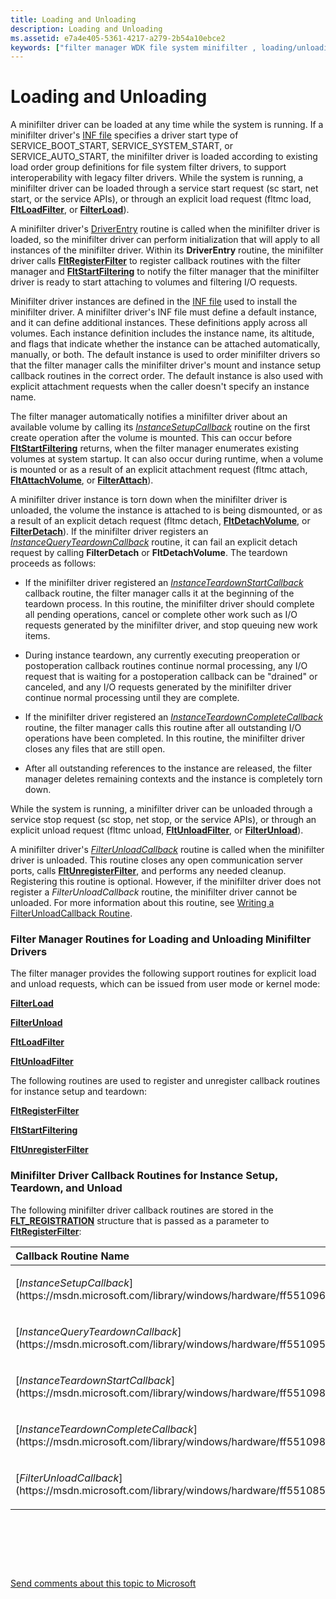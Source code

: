 ```yaml
---
title: Loading and Unloading
description: Loading and Unloading
ms.assetid: e7a4e405-5361-4217-a279-2b54a10ebce2
keywords: ["filter manager WDK file system minifilter , loading/unloading drivers", "minifilter drivers WDK , driver loading", "file system minifilter drivers WDK , driver loading", "driver loading WDK file system", "loading drivers WDK file system", "unloading drivers"]
---
```


# Loading and Unloading


A minifilter driver can be loaded at any time while the system is running. If a minifilter driver's [INF file](creating-an-inf-file-for-a-minifilter-driver.md) specifies a driver start type of SERVICE\_BOOT\_START, SERVICE\_SYSTEM\_START, or SERVICE\_AUTO\_START, the minifilter driver is loaded according to existing load order group definitions for file system filter drivers, to support interoperability with legacy filter drivers. While the system is running, a minifilter driver can be loaded through a service start request (sc start, net start, or the service APIs), or through an explicit load request (fltmc load, [**FltLoadFilter**](https://msdn.microsoft.com/library/windows/hardware/ff543366), or [**FilterLoad**](https://msdn.microsoft.com/library/windows/hardware/ff541504)).

A minifilter driver's [DriverEntry](writing-a-driverentry-routine-for-a-minifilter-driver.md) routine is called when the minifilter driver is loaded, so the minifilter driver can perform initialization that will apply to all instances of the minifilter driver. Within its **DriverEntry** routine, the minifilter driver calls [**FltRegisterFilter**](https://msdn.microsoft.com/library/windows/hardware/ff544305) to register callback routines with the filter manager and [**FltStartFiltering**](https://msdn.microsoft.com/library/windows/hardware/ff544569) to notify the filter manager that the minifilter driver is ready to start attaching to volumes and filtering I/O requests.

Minifilter driver instances are defined in the [INF file](creating-an-inf-file-for-a-minifilter-driver.md) used to install the minifilter driver. A minifilter driver's INF file must define a default instance, and it can define additional instances. These definitions apply across all volumes. Each instance definition includes the instance name, its altitude, and flags that indicate whether the instance can be attached automatically, manually, or both. The default instance is used to order minifilter drivers so that the filter manager calls the minifilter driver's mount and instance setup callback routines in the correct order. The default instance is also used with explicit attachment requests when the caller doesn't specify an instance name.

The filter manager automatically notifies a minifilter driver about an available volume by calling its [*InstanceSetupCallback*](https://msdn.microsoft.com/library/windows/hardware/ff551096) routine on the first create operation after the volume is mounted. This can occur before [**FltStartFiltering**](https://msdn.microsoft.com/library/windows/hardware/ff544569) returns, when the filter manager enumerates existing volumes at system startup. It can also occur during runtime, when a volume is mounted or as a result of an explicit attachment request (fltmc attach, [**FltAttachVolume**](https://msdn.microsoft.com/library/windows/hardware/ff541772), or [**FilterAttach**](https://msdn.microsoft.com/library/windows/hardware/ff540442)).

A minifilter driver instance is torn down when the minifilter driver is unloaded, the volume the instance is attached to is being dismounted, or as a result of an explicit detach request (fltmc detach, [**FltDetachVolume**](https://msdn.microsoft.com/library/windows/hardware/ff542041), or [**FilterDetach**](https://msdn.microsoft.com/library/windows/hardware/ff540475)). If the minifilter driver registers an [*InstanceQueryTeardownCallback*](https://msdn.microsoft.com/library/windows/hardware/ff551095) routine, it can fail an explicit detach request by calling **FilterDetach** or **FltDetachVolume**. The teardown proceeds as follows:

-   If the minifilter driver registered an [*InstanceTeardownStartCallback*](https://msdn.microsoft.com/library/windows/hardware/ff551098) callback routine, the filter manager calls it at the beginning of the teardown process. In this routine, the minifilter driver should complete all pending operations, cancel or complete other work such as I/O requests generated by the minifilter driver, and stop queuing new work items.

-   During instance teardown, any currently executing preoperation or postoperation callback routines continue normal processing, any I/O request that is waiting for a postoperation callback can be "drained" or canceled, and any I/O requests generated by the minifilter driver continue normal processing until they are complete.

-   If the minifilter driver registered an [*InstanceTeardownCompleteCallback*](https://msdn.microsoft.com/library/windows/hardware/ff551098) routine, the filter manager calls this routine after all outstanding I/O operations have been completed. In this routine, the minifilter driver closes any files that are still open.

-   After all outstanding references to the instance are released, the filter manager deletes remaining contexts and the instance is completely torn down.

While the system is running, a minifilter driver can be unloaded through a service stop request (sc stop, net stop, or the service APIs), or through an explicit unload request (fltmc unload, [**FltUnloadFilter**](https://msdn.microsoft.com/library/windows/hardware/ff544602), or [**FilterUnload**](https://msdn.microsoft.com/library/windows/hardware/ff541516)).

A minifilter driver's [*FilterUnloadCallback*](https://msdn.microsoft.com/library/windows/hardware/ff551085) routine is called when the minifilter driver is unloaded. This routine closes any open communication server ports, calls [**FltUnregisterFilter**](https://msdn.microsoft.com/library/windows/hardware/ff544606), and performs any needed cleanup. Registering this routine is optional. However, if the minifilter driver does not register a *FilterUnloadCallback* routine, the minifilter driver cannot be unloaded. For more information about this routine, see [Writing a FilterUnloadCallback Routine](writing-a-filterunloadcallback-routine.md).

### <span id="Filter_Manager_Routines_for_Loading_and_Unloading_Minifilter_Drivers"></span><span id="filter_manager_routines_for_loading_and_unloading_minifilter_drivers"></span><span id="FILTER_MANAGER_ROUTINES_FOR_LOADING_AND_UNLOADING_MINIFILTER_DRIVERS"></span>Filter Manager Routines for Loading and Unloading Minifilter Drivers

The filter manager provides the following support routines for explicit load and unload requests, which can be issued from user mode or kernel mode:

[**FilterLoad**](https://msdn.microsoft.com/library/windows/hardware/ff541504)

[**FilterUnload**](https://msdn.microsoft.com/library/windows/hardware/ff541516)

[**FltLoadFilter**](https://msdn.microsoft.com/library/windows/hardware/ff543366)

[**FltUnloadFilter**](https://msdn.microsoft.com/library/windows/hardware/ff544602)

The following routines are used to register and unregister callback routines for instance setup and teardown:

[**FltRegisterFilter**](https://msdn.microsoft.com/library/windows/hardware/ff544305)

[**FltStartFiltering**](https://msdn.microsoft.com/library/windows/hardware/ff544569)

[**FltUnregisterFilter**](https://msdn.microsoft.com/library/windows/hardware/ff544606)

### <span id="Minifilter_Driver_Callback_Routines_for_Instance_Setup__Teardown__and_Unload"></span><span id="minifilter_driver_callback_routines_for_instance_setup__teardown__and_unload"></span><span id="MINIFILTER_DRIVER_CALLBACK_ROUTINES_FOR_INSTANCE_SETUP__TEARDOWN__AND_UNLOAD"></span>Minifilter Driver Callback Routines for Instance Setup, Teardown, and Unload

The following minifilter driver callback routines are stored in the [**FLT\_REGISTRATION**](https://msdn.microsoft.com/library/windows/hardware/ff544811) structure that is passed as a parameter to [**FltRegisterFilter**](https://msdn.microsoft.com/library/windows/hardware/ff544305):

<table>
<colgroup>
<col width="50%" />
<col width="50%" />
</colgroup>
<thead>
<tr class="header">
<th align="left">Callback Routine Name</th>
<th align="left">Callback Routine Type</th>
</tr>
</thead>
<tbody>
<tr class="odd">
<td align="left"><p>[<em>InstanceSetupCallback</em>](https://msdn.microsoft.com/library/windows/hardware/ff551096)</p></td>
<td align="left"><p>[<strong>PFLT_INSTANCE_SETUP_CALLBACK</strong>](https://msdn.microsoft.com/library/windows/hardware/ff551096)</p></td>
</tr>
<tr class="even">
<td align="left"><p>[<em>InstanceQueryTeardownCallback</em>](https://msdn.microsoft.com/library/windows/hardware/ff551095)</p></td>
<td align="left"><p>[<strong>PFLT_INSTANCE_QUERY_TEARDOWN_CALLBACK</strong>](https://msdn.microsoft.com/library/windows/hardware/ff551095)</p></td>
</tr>
<tr class="odd">
<td align="left"><p>[<em>InstanceTeardownStartCallback</em>](https://msdn.microsoft.com/library/windows/hardware/ff551098)</p></td>
<td align="left"><p>[<strong>PFLT_INSTANCE_TEARDOWN_CALLBACK</strong>](https://msdn.microsoft.com/library/windows/hardware/ff551098)</p></td>
</tr>
<tr class="even">
<td align="left"><p>[<em>InstanceTeardownCompleteCallback</em>](https://msdn.microsoft.com/library/windows/hardware/ff551098)</p></td>
<td align="left"><p>[<strong>PFLT_INSTANCE_TEARDOWN_CALLBACK</strong>](https://msdn.microsoft.com/library/windows/hardware/ff551098)</p></td>
</tr>
<tr class="odd">
<td align="left"><p>[<em>FilterUnloadCallback</em>](https://msdn.microsoft.com/library/windows/hardware/ff551085)</p></td>
<td align="left"><p>[<strong>PFLT_FILTER_UNLOAD_CALLBACK</strong>](https://msdn.microsoft.com/library/windows/hardware/ff551085)</p></td>
</tr>
</tbody>
</table>

 

 

 

[Send comments about this topic to Microsoft](mailto:wsddocfb@microsoft.com?subject=Documentation%20feedback%20[ifsk\ifsk]:%20Loading%20and%20Unloading%20%20RELEASE:%20%285/9/2016%29&body=%0A%0APRIVACY%20STATEMENT%0A%0AWe%20use%20your%20feedback%20to%20improve%20the%20documentation.%20We%20don't%20use%20your%20email%20address%20for%20any%20other%20purpose,%20and%20we'll%20remove%20your%20email%20address%20from%20our%20system%20after%20the%20issue%20that%20you're%20reporting%20is%20fixed.%20While%20we're%20working%20to%20fix%20this%20issue,%20we%20might%20send%20you%20an%20email%20message%20to%20ask%20for%20more%20info.%20Later,%20we%20might%20also%20send%20you%20an%20email%20message%20to%20let%20you%20know%20that%20we've%20addressed%20your%20feedback.%0A%0AFor%20more%20info%20about%20Microsoft's%20privacy%20policy,%20see%20http://privacy.microsoft.com/default.aspx. "Send comments about this topic to Microsoft")




